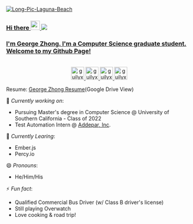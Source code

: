 <a href="https://ibb.co/BZgsj9W"><img src="https://i.ibb.co/QN6mn4S/Long-Pic-Laguna-Beach.jpg" alt="Long-Pic-Laguna-Beach" border="0"></a><br /><a target='_blank' href='https://emoticoncentral.com/category/respectful'>
### Hi there <img src="https://media.giphy.com/media/hvRJCLFzcasrR4ia7z/giphy.gif" width="25px"> ![](https://visitor-badge.glitch.me/badge?page_id=charismageorge.charismageorge)
<a href="https://discord.gg/XTW52Kt">
  
### I'm George Zhong. I'm a Computer Science graduate student. Welcome to my Github Page!
<p align="center">
<br/>
<a href="https://twitter.com/georgezhong11">
  <img alt="guilyx | Twitter" width="35px" src="https://image.flaticon.com/icons/svg/2111/2111703.svg" />
</a>
<a href="https://www.linkedin.com/in/georgezhong0213">
  <img alt="guilyx's LinkdeIN" width="35px" src="https://image.flaticon.com/icons/svg/2111/2111465.svg" />
</a>
<a href="https://www.facebook.com/profile.php?id=100006894340415">
  <img alt="guilyx's Facebook" width="35px" src="https://image.flaticon.com/icons/svg/2111/2111342.svg" />
</a>
<a href="https://www.instagram.com/charisma_george">
  <img alt="guilyx's Instagram" width="35px" src="https://image.flaticon.com/icons/svg/2111/2111421.svg" />
</a>
</p>
  
Resume: [George Zhong Resume](https://drive.google.com/file/d/17rMDkWwyoPbQpJtVUsXpHrRULa9VZiEH/view?usp=sharing)(Google Drive View)
  
🔭 *Currently working on*: 
 - Pursuing Master's degree in Computer Science @ University of Southern California - Class of 2022
 - Test Automation Intern @ [Addepar, Inc](https://www.linkedin.com/company/addepar/).
  
🌱 *Currently Learing*:
 - Ember.js
 - Percy.io

😄 *Pronouns*: 
 - He/Him/His
  
⚡ *Fun fact*:
 - Qualified Commercial Bus Driver (w/ Class B driver's license)
 - Still playing Overwatch
 - Love cooking & road trip!
